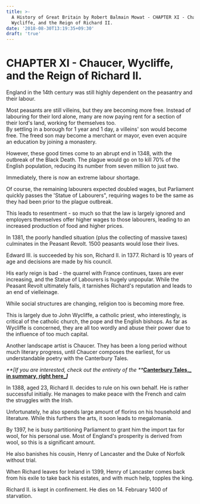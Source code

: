```yaml
---
title: >-
  A History of Great Britain by Robert Balmain Mowat - CHAPTER XI - Chaucer,
  Wycliffe, and the Reign of Richard II.
date: '2018-08-30T13:19:35+09:30'
draft: 'true'
---
```

# CHAPTER XI - Chaucer, Wycliffe, and the Reign of Richard II.

England in the 14th century was still highly dependent on the peasantry and their labour.

Most peasants are still villeins, but they are becoming more free. Instead of labouring for their lord alone, many are now paying rent for a section of their lord's land, working for themselves too.\
By settling in a borough for 1 year and 1 day, a villeins' son would become free. The freed son may become a merchant or mayor, even even acquire an education by joining a monastery.

However, these good times come to an abrupt end in 1348, with the outbreak of the Black Death. The plague would go on to kill 70% of the English population, reducing its number from seven million to just two.

Immediately, there is now an extreme labour shortage.

Of course, the remaining labourers expected doubled wages, but Parliament quickly passes the 'Statue of Labourers", requiring wages to be the same as they had been prior to the plague outbreak.

This leads to resentment - so much so that the law is largely ignored and employers themselves offer higher wages to those labourers, leading to an increased production of food and higher prices.

In 1381, the poorly handled situation (plus the collecting of massive taxes) culminates in the Peasant Revolt. 1500 peasants would lose their lives.

Edward III. is succeeded by his son, Richard II. in 1377. Richard is 10 years of age and decisions are made by his council.

His early reign is bad - the quarrel with France continues, taxes are ever increasing, and the Statue of Labourers is hugely unpopular. While the Peasant Revolt ultimately fails, it tarnishes Richard's reputation and leads to an end of vielleinage.

While social structures are changing, religion too is becoming more free.

This is largely due to John Wycliffe, a catholic priest, who interestingly, is critical of the catholic church, the pope and the English bishops. As far as Wycliffe is concerned, they are all too wordly and abuse their power due to the influence of too much capital.

Another landscape artist is Chaucer. They has been a long period without much literary progress, until Chaucer composes the earliest, for us understandable poetry with the Canterbury Tales. 

_**[If you are interested, check out the entirety of the **_[**Canterbury Tales,_ in summary, right here_**](https://www.kittythinks.com/the-canterbury-tales-by-chaucer-the-knight-the-miller-the-reeve/)_**]**_

In 1388, aged 23, Richard II. decides to rule on his own behalf. He is rather successful initially. He manages to make peace with the French and calm the struggles with the Irish.

Unfortunately, he also spends large amount of florins on his household and literature. While this furthers the arts, it soon leads to megalomania.

By 1397, he is busy partitioning Parliament to grant him the import tax for wool, for his personal use.  Most of England's prosperity is derived from wool, so this is a significant amount.

He also banishes his cousin, Henry of Lancaster and the Duke of Norfolk without trial.

When Richard leaves for Ireland in 1399, Henry of Lancaster comes back from his exile to take back his estates, and with much help, topples the king.

Richard II. is kept in confinement. He dies on 14. February 1400 of starvation.
